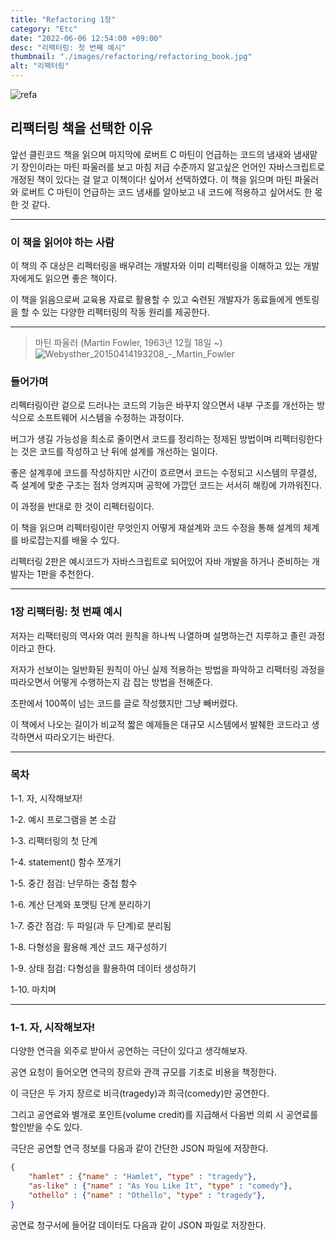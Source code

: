 ```yaml
---
title: "Refactoring 1장"
category: "Etc"
date: "2022-06-06 12:54:00 +09:00"
desc: "리팩터링: 첫 번째 예시"
thumbnail: "./images/refactoring/refactoring_book.jpg"
alt: "리팩터링"
---
```

![refa](https://user-images.githubusercontent.com/85836879/172093645-3f2f7f9f-b9bc-4723-88f6-dd81dfddd498.jpeg)

## 리팩터링 책을 선택한 이유
앞선 클린코드 책을 읽으며 마지막에 로버트 C 마틴이 언급하는 코드의 냄새와 냄새맡기 장인이라는 마틴 파울러를 보고 마침 저급 수준까지 알고싶은 언어인 자바스크립트로 개정된 책이 있다는 걸 알고 이책이다! 싶어서 선택하였다. 이 책을 읽으며 마틴 파울러와 로버트 C 마틴이 언급하는 코드 냄새를 알아보고 내 코드에 적용하고 싶어서도 한 몫한 것 같다.

---
### 이 책을 읽어야 하는 사람
이 책의 주 대상은 리펙터링을 배우려는 개발자와 이미 리펙터링을 이해하고 있는 개발자에게도 읽으면 좋은 책이다.

이 책을 읽음으로써 교육용 자료로 활용할 수 있고 숙련된 개발자가 동료들에게 멘토링을 할 수 있는 다양한 리펙터링의 작동 원리를 제공한다.

---
> 마틴 파울러 (Martin Fowler, 1963년 12월 18일 ~)
![Webysther_20150414193208_-_Martin_Fowler](https://user-images.githubusercontent.com/85836879/172094236-093fa532-4324-41b3-b82c-707f98dfaa48.jpeg)

### 들어가며
리펙터링이란 겉으로 드러나는 코드의 기능은 바꾸지 않으면서 내부 구조를 개선하는 방식으로 소프트웨어 시스템을 수정하는 과정이다.

버그가 생길 가능성을 최소로 줄이면서 코드를 정리하는 정제된 방법이며 리펙터링한다는 것은 코드를 작성하고 난 뒤에 설계를 개선하는 일이다.

좋은 설계후에 코드를 작성하지만 시간이 흐르면서 코드는 수정되고 시스템의 무결성, 즉 설계에 맞춘 구조는 점차 엉켜지며 공학에 가깝던 코드는 서서히 해킹에 가까워진다.

이 과정을 반대로 한 것이 리펙터링이다.

이 책을 읽으며 리펙터링이란 무엇인지 어떻게 재설계와 코드 수정을 통해 설계의 체계를 바로잡는지를 배울 수 있다.

리펙터링 2판은 예시코드가 자바스크립트로 되어있어 자바 개발을 하거나 준비하는 개발자는 1판을 추천한다.

---
### 1장 리팩터링: 첫 번째 예시
저자는 리팩터링의 역사와 여러 원칙을 하나씩 나열하며 설명하는건 지루하고 졸린 과정이라고 한다.

저자가 선보이는 일반화된 원칙이 아닌 실제 적용하는 방법을 파악하고 리팩터링 과정을 따라오면서 어떻게 수행하는지 감 잡는 방법을 전해준다.

초판에서 100쪽이 넘는 코드를 글로 작성했지만 그냥 빼버렸다.

이 책에서 나오는 길이가 비교적 짧은 예제들은 대규모 시스템에서 발췌한 코드라고 생각하면서 따라오기는 바란다.

---
### 목차
1-1. 자, 시작해보자!

1-2. 예시 프로그램을 본 소감

1-3. 리팩터링의 첫 단계

1-4. statement() 함수 쪼개기

1-5. 중간 점검: 난무하는 중첩 함수

1-6. 계산 단계와 포맷팅 단계 분리하기

1-7. 중간 점검: 두 파일(과 두 단계)로 분리됨

1-8. 다형성을 활용해 계산 코드 재구성하기

1-9. 상태 점검: 다형성을 활용하여 데이터 생성하기

1-10. 마치며

---

### 1-1. 자, 시작해보자!
다양한 연극을 외주로 받아서 공연하는 극단이 있다고 생각해보자.

공연 요청이 들어오면 연극의 장르와 관객 규모를 기초로 비용을 책정한다.

이 극단은 두 가지 장르로 비극(tragedy)과 희극(comedy)만 공연한다.

그리고 공연료와 별개로 포인트(volume credit)를 지급해서 다음번 의뢰 시 공연료를 할인받을 수도 있다.

극단은 공연할 연극 정보를 다음과 같이 간단한 JSON 파일에 저장한다.

```json
{
    "hamlet" : {"name" : "Hamlet", "type" : "tragedy"},
    "as-like" : {"name" : "As You Like It", "type" : "comedy"},
    "othello" : {"name" : "Othello", "type" : "tragedy"},
}
```

공연료 청구서에 들어갈 데이터도 다음과 같이 JSON 파일로 저장한다.



